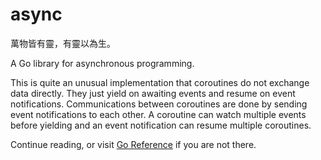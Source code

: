 # async

萬物皆有靈，有靈以為生。

A Go library for asynchronous programming.

This is quite an unusual implementation that coroutines do not exchange data directly.
They just yield on awaiting events and resume on event notifications.
Communications between coroutines are done by sending event notifications to each other.
A coroutine can watch multiple events before yielding and an event notification can resume multiple coroutines.

Continue reading, or visit [Go Reference](https://pkg.go.dev/github.com/b97tsk/async) if you are not there.
